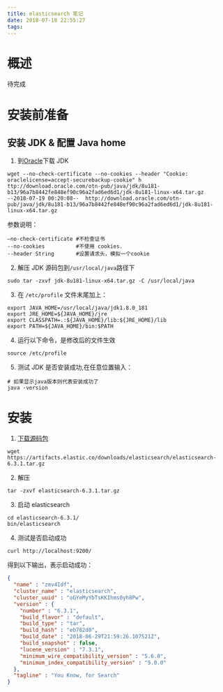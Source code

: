 ```yaml
---
title: elasticsearch 笔记
date: 2018-07-18 22:55:27
tags:
---
```


# 概述

待完成

# 安装前准备

## 安装 JDK & 配置 Java home

1. 到[Oracle](http://www.oracle.com/technetwork/java/javase/downloads/jdk8-downloads-2133151.html)下载 JDK
```
wget --no-check-certificate --no-cookies --header "Cookie: oraclelicense=accept-securebackup-cookie" h
ttp://download.oracle.com/otn-pub/java/jdk/8u181-b13/96a7b8442fe848ef90c96a2fad6ed6d1/jdk-8u181-linux-x64.tar.gz
--2018-07-19 00:20:08--  http://download.oracle.com/otn-pub/java/jdk/8u181-b13/96a7b8442fe848ef90c96a2fad6ed6d1/jdk-8u181-linux-x64.tar.gz
```
参数说明：
```
–no-check-certificate #不检查证书
--no-cookies          #不使用 cookies.
--header String       #设置请求头，模拟一个cookie
```

2. 解压 JDK 源码包到`/usr/local/java`路径下
```
sudo tar -zxvf jdk-8u181-linux-x64.tar.gz -C /usr/local/java
```

3. 在 `/etc/profile` 文件末尾加上：
```
export JAVA_HOME=/usr/local/java/jdk1.8.0_181 
export JRE_HOME=${JAVA_HOME}/jre  
export CLASSPATH=.:${JAVA_HOME}/lib:${JRE_HOME}/lib  
export PATH=${JAVA_HOME}/bin:$PATH
```
4. 运行以下命令，是修改后的文件生效
```
source /etc/profile
```

5. 测试 JDK 是否安装成功,在任意位置输入：
```
# 如果显示java版本则代表安装成功了
java -version
```

# 安装

1. [下载源码包](https://www.elastic.co/downloads/elasticsearch)
```
wget https://artifacts.elastic.co/downloads/elasticsearch/elasticsearch-6.3.1.tar.gz
```

2. 解压
```
tar -zxvf elasticsearch-6.3.1.tar.gz
```

3. 启动 elasticsearch
```
cd elasticsearch-6.3.1/
bin/elasticsearch
```

4. 测试是否启动成功
```
curl http://localhost:9200/
```
得到以下输出，表示启动成功：
```json
{
  "name" : "zmv4Idf",
  "cluster_name" : "elasticsearch",
  "cluster_uuid" : "oGYeMyYbTsKKIhms0yh8Pw",
  "version" : {
    "number" : "6.3.1",
    "build_flavor" : "default",
    "build_type" : "tar",
    "build_hash" : "eb782d0",
    "build_date" : "2018-06-29T21:59:26.107521Z",
    "build_snapshot" : false,
    "lucene_version" : "7.3.1",
    "minimum_wire_compatibility_version" : "5.6.0",
    "minimum_index_compatibility_version" : "5.0.0"
  },
  "tagline" : "You Know, for Search"
}
```
